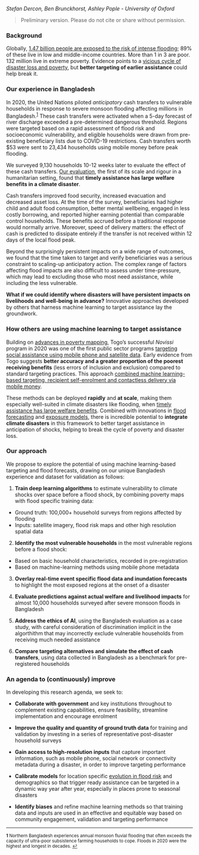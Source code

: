 *Stefan Dercon, Ben Brunckhorst, Ashley Pople - University of Oxford*

>Preliminary version. Please do not cite or share without permission.

### Background

Globally, [1.47 billion people are exposed to the risk of intense flooding](https://blogs.worldbank.org/climatechange/147-billion-people-face-flood-risk-worldwide-over-third-it-could-be-devastating); 89% of these live in low and middle-income countries. More than 1 in 3 are poor. 132 million live in extreme poverty. Evidence points to a [vicious cycle of disaster loss and poverty](https://link.springer.com/article/10.1007/s41885-020-00060-5), but  **better targeting of earlier assistance** could help break it.

### Our experience in Bangladesh

In 2020, the United Nations piloted *anticipatory* cash transfers to vulnerable households in response to severe monsoon flooding affecting millions in Bangladesh.<sup id="a1">[1](#f1)</sup> These cash transfers were activated when a 5-day forecast of river discharge exceeded a pre-determined dangerous threshold. Regions were targeted based on a rapid assessment of flood risk and socioeconomic vulnerability, and eligible households were drawn from pre-existing beneficiary lists due to COVID-19 restrictions. Cash transfers worth $53 were sent to 23,434 households using mobile money before peak flooding.

We surveyed 9,130 households 10-12 weeks later to evaluate the effect of these cash transfers. [Our evaluation](https://www.disasterprotection.org/anticipatory-cash-transfers-in-climate-disaster-response), the first of its scale and rigour in a humanitarian setting, found that **timely assistance has large welfare benefits in a climate disaster**. 

Cash transfers improved food security, increased evacuation and decreased asset loss. At the time of the survey, beneficiaries had higher child and adult food consumption, better mental wellbeing, engaged in less costly borrowing, and reported higher earning potential than comparable control households. These benefits accrued before a traditional response would normally arrive. Moreover, speed of delivery matters: the effect of cash is predicted to dissipate entirely if the transfer is not received within 12 days of the local flood peak.

Beyond the surprisingly persistent impacts on a wide range of outcomes, we found that the time taken to target and verify beneficiaries was a serious constraint to scaling-up anticipatory action. The complex range of factors affecting flood impacts are also difficult to assess under time-pressure, which may lead to excluding those who most need assistance, while including the less vulnerable. 

**What if we could identify where disasters will have persistent impacts on livelihoods and well-being in advance?** Innovative approaches developed by others that harness machine learning to target assistance lay the groundwork. 

### How others are using machine learning to target assistance

Building on [advances in poverty mapping](http://www.povertymaps.net/brief/), Togo’s successful *Novissi* program in 2020 was one of the first public sector programs [targeting social assistance using mobile phone and satellite data](https://www.poverty-action.org/study/using-mobile-phone-and-satellite-data-target-emergency-cash-transfers-togo#footnote-1). Early evidence from Togo suggests **better accuracy and a greater proportion of the poorest receiving benefits** (less errors of inclusion and exclusion) compared to standard targeting practices. This approach [combined machine learning-based targeting, recipient self-enrolment and contactless delivery via mobile money](https://medium.com/center-for-effective-global-action/how-precision-aid-and-machine-learning-based-targeting-can-complement-existing-social-protection-de3bc3211fd2).

These methods can be deployed **rapidly** and **at scale**, making them especially well-suited in climate disasters like flooding, when [timely assistance has large welfare benefits](https://www.disasterprotection.org/latest-news/the-importance-of-being-timely-in-climate-disaster-response). Combined with innovations in [flood forecasting](https://ai.googleblog.com/2020/09/the-technology-behind-our-recent.html) and [exposure models](https://www.nature.com/articles/s41467-019-09282-y), there is incredible potential to **integrate climate disasters** in this framework to better target assistance in anticipation of shocks, helping to break the cycle of poverty and disaster loss.  

### Our approach

We propose to explore the potential of using machine learning-based targeting and flood forecasts, drawing on our unique Bangladesh experience and dataset for validation as follows: 

1. **Train deep learning algorithms** to estimate vulnerability to climate shocks over space before a flood shock, by combining poverty maps with flood specific training data: 
- Ground truth: 100,000+ household surveys from regions affected by flooding
- Inputs: satellite imagery, flood risk maps and other high resolution spatial data  

2. **Identify the most vulnerable households** in the most vulnerable regions before a flood shock:
- Based on  basic household characteristics, recorded in pre-registration 
- Based on machine-learning methods using mobile phone metadata  

3. **Overlay real-time event specific flood data and inundation forecasts** to highlight the most exposed regions at the onset of a disaster  

4. **Evaluate predictions against actual welfare and livelihood impacts** for almost 10,000 households surveyed after severe monsoon floods in Bangladesh

5. **Address the ethics of AI**, using the Bangladesh evaluation as a case study, with careful consideration of discrimination implicit in the algorthithm that may incorrectly exclude vulnerable households from receiving much needed assistance

6. **Compare targeting alternatives and simulate the effect of cash transfers**, using data collected in Bangladesh as a benchmark for pre-registered households 

### An agenda to (continuously) improve

In developing this research agenda, we seek to:

- **Collaborate with government** and key institutions throughout to complement existing capabilities, ensure feasibility, streamline implementation and encourage enrolment

- **Improve the quality and quantity of ground truth data** for training and validation by investing in a series of representative post-disaster household surveys

- **Gain access to high-resolution inputs** that capture important information, such as mobile phone, social network or connectivity metadata during a disaster, in order to improve targeting performance

- **Calibrate models** for location specific [evolution in flood risk](https://www.hull.ac.uk/work-with-us/research/institutes/energy-and-environment-institute/our-work/evoflood-quantifying-the-evolution-of-flood-hazard-and-risk-across-a-changing-world) and demographics so that trigger ready assistance can be targeted in a dynamic way year after year, especially in places prone to seasonal disasters

- **Identify biases** and refine machine learning methods so that training data and inputs are used in an effective and equitable way based on community engagement, validation and targeting performance


------

<sub> <b id="f1">**1**</b>  Northern Bangladesh experiences annual monsoon fluvial flooding that often exceeds the capacity of ultra-poor subsistence farming households to cope. Floods in 2020 were the highest and longest in decades. [↩](#a1) </sub>

